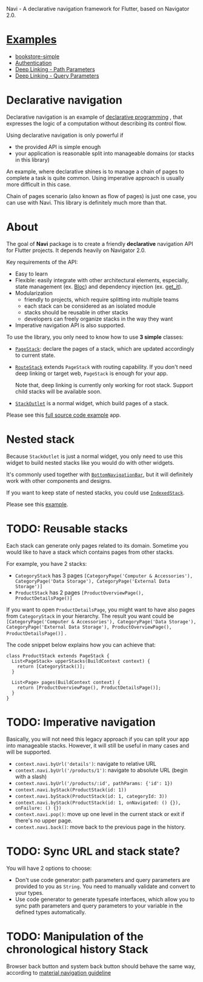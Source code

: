 Navi - A declarative navigation framework for Flutter, based on Navigator 2.0.

# [Examples](https://github.com/zenonine/navi/tree/master/examples)

* [bookstore-simple](https://github.com/zenonine/navi/tree/master/examples/bookstore-simple)
* [Authentication](https://github.com/zenonine/navi/tree/master/examples/uxr/3a-authentication-home)
* [Deep Linking - Path Parameters](https://github.com/zenonine/navi/tree/master/examples/uxr/1-deep-linking-path-parameters)
* [Deep Linking - Query Parameters](https://github.com/zenonine/navi/tree/master/examples/uxr/2-deep-linking-query-parameters)

# Declarative navigation

Declarative navigation is an example of [declarative programming](https://en.wikipedia.org/wiki/Declarative_programming)
, that expresses the logic of a computation without describing its control flow.

Using declarative navigation is only powerful if

* the provided API is simple enough
* your application is reasonable split into manageable domains (or stacks in this library)

An example, where declarative shines is to manage a chain of pages to complete a task is quite common. Using imperative
approach is usually more difficult in this case.

Chain of pages scenario (also known as flow of pages) is just one case, you can use with Navi. This library is
definitely much more than that.

# About

The goal of **Navi** package is to create a friendly **declarative** navigation API for Flutter projects. It depends
heavily on Navigator 2.0.

Key requirements of the API:

* Easy to learn
* Flexible: easily integrate with other architectural elements, especially, state management
  (ex. [Bloc](https://pub.dev/packages/bloc)) and dependency injection (ex. [get_it](https://pub.dev/packages/get_it)).
* Modularization
  * friendly to projects, which require splitting into multiple teams
  * each stack can be considered as an isolated module
  * stacks should be reusable in other stacks
  * developers can freely organize stacks in the way they want
* Imperative navigation API is also supported.

To use the library, you only need to know how to use **3 simple** classes:

* [`PageStack`](https://github.com/zenonine/navi/blob/master/navi/lib/src/common/page_stack.dart):
  declare the pages of a stack, which are updated accordingly to current state.
* [`RouteStack`](https://github.com/zenonine/navi/blob/master/navi/lib/src/common/route_stack.dart) extends `PageStack`
  with routing capability. If you don't need deep linking or target web, `PageStack` is enough for your app.

  Note that, deep linking is currently only working for root stack. Support child stacks will be available soon.
* [`StackOutlet`](https://github.com/zenonine/navi/blob/master/navi/lib/src/child/stack_outlet.dart) is a normal widget,
  which build pages of a stack.

Please see this [full source code example](https://github.com/zenonine/navi/tree/master/examples) app.

# Nested stack

Because `StackOutlet` is just a normal widget, you only need to use this widget to build nested stacks like you would do
with other widgets.

It's commonly used together
with [`BottomNavigationBar`](https://api.flutter.dev/flutter/material/BottomNavigationBar-class.html), but it will
definitely work with other components and designs.

If you want to keep state of nested stacks, you could
use [`IndexedStack`](https://api.flutter.dev/flutter/widgets/IndexedStack-class.html).

Please see
this [example](https://github.com/zenonine/navi/blob/master/examples/bookstore-simple/lib/app/widgets/book_page.dart).

# TODO: Reusable stacks

Each stack can generate only pages related to its domain. Sometime you would like to have a stack which contains pages
from other stacks.

For example, you have 2 stacks:

* `CategoryStack` has 3
  pages `[CategoryPage('Computer & Accessories'), CategoryPage('Data Storage'), CategoryPage('External Data Storage')]`
* `ProductStack` has 2 pages `[ProductOverviewPage(), ProductDetailsPage()]`

If you want to open `ProductDetailsPage`, you might want to have also pages from `CategoryStack` in your hierarchy. The
result you want could
be `[CategoryPage('Computer & Accessories'), CategoryPage('Data Storage'), CategoryPage('External Data Storage'), ProductOverviewPage(), ProductDetailsPage()]`
.

The code snippet below explains how you can achieve that:

```
class ProductStack extends PageStack {
  List<PageStack> upperStacks(BuildContext context) {
    return [CategoryStack()];
  }

  List<Page> pages(BuildContext context) {
    return [ProductOverviewPage(), ProductDetailsPage()];
  }
}
```

# TODO: Imperative navigation

Basically, you will not need this legacy approach if you can split your app into manageable stacks. However, it will
still be useful in many cases and will be supported.

* `context.navi.byUrl('details')`: navigate to relative URL
* `context.navi.byUrl('/products/1')`: navigate to absolute URL (begin with a slash)
* `context.navi.byUrl('/products/:id', pathParams: {'id': 1})`
* `context.navi.byStack(ProductStack(id: 1))`
* `context.navi.byStack(ProductStack(id: 1, categoryId: 3))`
* `context.navi.byStack(ProductStack(id: 1, onNavigated: () {}), onFailure: () {})`
* `context.navi.pop()`: move up one level in the current stack or exit if there's no upper page.
* `context.navi.back()`: move back to the previous page in the history.

# TODO: Sync URL and stack state?

You will have 2 options to choose:

* Don't use code generator: path parameters and query parameters are provided to you as `String`. You need to manually
  validate and convert to your types.
* Use code generator to generate typesafe interfaces, which allow you to sync path parameters and query parameters to
  your variable in the defined types automatically.

# TODO: Manipulation of the chronological history Stack

Browser back button and system back button should behave the same way, according
to [material navigation guideline](https://material.io/design/navigation/understanding-navigation.html#reverse-navigation)